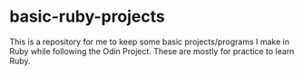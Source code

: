 # basic-ruby-projects
This is a repository for me to keep some basic projects/programs I make in Ruby while following the Odin Project. These are mostly for practice to learn Ruby.
